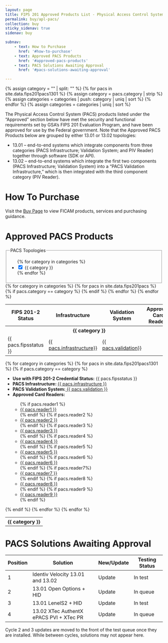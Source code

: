 ```yaml
---
layout: page
title: FIPS 201 Approved Products List - Physical Access Control System Components
permalink: buy/apl-pacs/
collection: buy
sticky_sidenav: true
sidenav: buy

subnav:
    - text: How to Purchase
      href: '#how-to-purchase'
    - text: Approved PACS Products
      href: '#approved-pacs-products'
    - text: PACS Solutions Awaiting Approval
      href: '#pacs-solutions-awaiting-approval'

---
```


{% assign category = "" | split: "" %}
{% for pacs in site.data.fips201pacs1301 %}
  {% assign category = pacs.category | strip %}
  {% assign categories = categories | push: category | uniq | sort %}
{% endfor %}
{% assign categories = categories | uniq | sort %}

The Physical Access Control System (PACS) products listed under the “Approved” section below have met the security and functional requirements set by GSA’s FIPS 201 Evaluation Program, and have been approved for use by the Federal government. Note that the Approved PACS Products below are grouped by either 13.01 or 13.02 topologies:

- 13.01 – end-to-end systems which integrate components from three categories (PACS Infrastructure; Validation System; and PIV Reader) together through software (SDK or API).
- 13.02 – end-to-end systems which integrate the first two components (PACS Infrastructure; Validation System) into a “PACS Validation Infrastructure,” which is then integrated with the third component category (PIV Reader).

# How To Purchase

Visit the [Buy Page](../) to view FICAM products, services and purchasing guidance.

# Approved PACS Products

<div class="usa-width-one-fourth">
  <fieldset class="usa-fieldset-inputs pacs-filter">
    <legend>PACS Topologies</legend>
    <ul class="usa-unstyled-list">
      {% for category in categories %}
      <li>
        <input class="pacs-filter-category" id="category-{{ category | slugify }}" type="checkbox" name="categories" value="{{ category }}" checked>
        <label for="category-{{ category | slugify }}">{{ category }}</label>
      </li>
      {% endfor %}
    </ul>
  </fieldset>
</div>

<table class="usa-table--borderless pacs-table">
  <thead class="usa-sr">
    <tr>
      <th id="pacs-table-heading-fipsstatus" scope="col">FIPS 201-2 Status</th>
      <th id="pacs-table-heading-infrastructure" scope="col">Infrastructure</th>
      <th id="pacs-table-heading-validation" scope="col">Validation System</th>
      <th id="pacs-table-heading-validation" scope="col">Approved Card Readers</th>
    </tr>
  </thead>
  <tbody>
    {% for category in categories %}
      <tr class="pacs-table-category-heading" data-category="{{ category }}">
        <th colspan="4" class="pacs-table-heading" id="pacs-table-heading-{{ category | slugify }}"><b>{{ category }}</b></th>
      </tr>
      {% for pacs in site.data.fips201pacs %}
        {% if pacs.category == category %}
          <tr class="pacs-table-row" data-category="{{ pacs.category }}">
            <td headers="pacs-table-heading-{{ category | slugify }} pacs-table-heading-fipsstatus">{{ pacs.fipsstatus }}</td>
            <td headers="pacs-table-heading-{{ category | slugify }} pacs-table-heading-"><a href="{{ pacs.infrasurl | prepend: site.baseurl }}" target="_blank">{{ pacs.infrastructure}}</a></td>
            <td headers="pacs-table-heading-{{ category | slugify }} pacs-table-heading-"><a href="{{ pacs.valurl | prepend: site.baseurl }}" target="_blank">{{ pacs.validation}}</a></td>
          </tr>
        {% endif %}
      {% endfor %} <!--pacs-->
    {% endfor %}<!--category-->
  </tbody>
</table>

<table class="usa-table--borderless pacs-table">
  <tbody>
    {% for category in categories %}
      <tr class="pacs-table-category-heading" data-categories="{{ category }}">
        <th colspan="1" class="pacs-table-heading" id="pacs-table-heading-{{ category | slugify }}"><b>{{ category }} </b></th>
      </tr>
      {% for pacs in site.data.fips201pacs1301 %}
        {% if pacs.category == category %}
          <tr class="pacs-table-row" data-category="{{ pacs.category }}">
            <ul class="usa-unstyled-list">
              <li><strong>Use with FIPS 201-2 Credential Status:</strong> {{ pacs.fipsstatus }} </li>
              <li><strong>PACS Infrastructure: </strong><a href="{{ pacs.infraurl | prepend: site.baseurl }}" target="_blank">{{ pacs.infrastructure }} </a></li>
              <li><strong>PACS Validation System:</strong><a href="{{ pacs.valurl | prepend: site.baseurl }}" target="_blank"> {{ pacs.validation }} </a></li>
              <li><strong>Approved Card Readers:</strong></li>
              <ul class="usa-unstyled-list">
                {% if pacs.reader1 %}
                  <li><a href="{{ pacs.reader1url | prepend: site.baseurl }}" target="_blank">{{ pacs.reader1 }}</a></li>
                {% endif %}
                {% if pacs.reader2 %}
                  <li><a href="{{ pacs.reader2url | prepend: site.baseurl }}" target="_blank">{{ pacs.reader2 }}</a></li>
                {% endif %}
                {% if pacs.reader3 %}
                  <li><a href="{{ pacs.reader3url | prepend: site.baseurl }}" target="_blank">{{ pacs.reader3 }}</a></li>
                {% endif %}
                {% if pacs.reader4 %}
                  <li><a href="{{ pacs.reader4url | prepend: site.baseurl }}" target="_blank">{{ pacs.reader4 }}</a></li>
                {% endif %}
                {% if pacs.reader5 %}
                  <li><a href="{{ pacs.reader5url | prepend: site.baseurl }}" target="_blank">{{ pacs.reader5 }}</a></li>
                {% endif %}
                {% if pacs.reader6 %}
                  <li><a href="{{ pacs.reader6url | prepend: site.baseurl }}" target="_blank">{{ pacs.reader6 }}</a></li>
                {% endif %}
                {% if pacs.reader7%}
                  <li><a href="{{ pacs.reader7url | prepend: site.baseurl }}" target="_blank">{{ pacs.reader7 }}</a></li>
                {% endif %}
                {% if pacs.reader8 %}
                  <li><a href="{{ pacs.reader8url | prepend: site.baseurl }}" target="_blank">{{ pacs.reader8 }}</a></li>
                {% endif %}
                {% if pacs.reader9 %}
                  <li><a href="{{ pacs.reader9url | prepend: site.baseurl }}" target="_blank">{{ pacs.reader9 }}</a></li>
                {% endif %}
              </ul>
            </ul>
          </tr>
        {% endif %} <!-- end category loop -->
      {% endfor %} <!-- end data loop -->
    {% endfor %} <!-- end header loop -->
  </tbody>
</table>

# PACS Solutions Awaiting Approval

| Position | Solution | New/Update | Testing Status |
| -------- | -------- | ---------- | -------------- |
| 1 |	Identiv Velocity 13.01 and 13.02	| Update	| In test |
| 2	| 13.01 Open Options + HID	| Update	| In queue |
| 3	| 13.01 LenelS2 + HID	| Update |	In test |
| 4	| 13.02 XTec AuthentX ePACS PVI + XTec PR	| Update	| In queue |

Cycle 2 and 3 updates are moved to the front of the test queue once they are installed. While between cycles, solutions may not appear here.